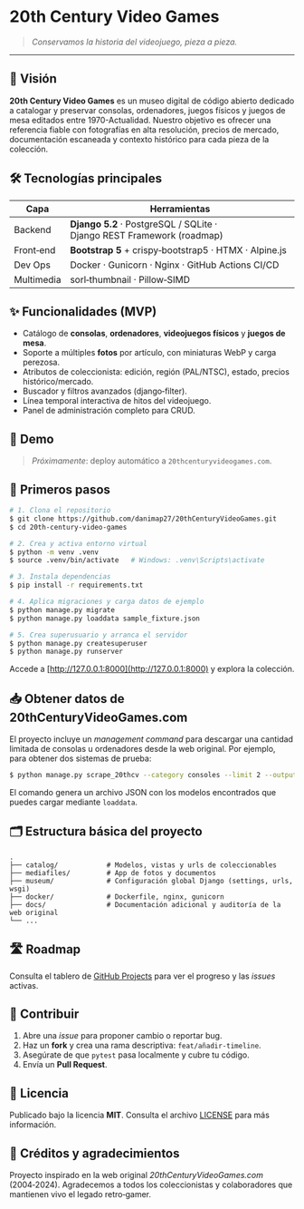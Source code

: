# 20th Century Video Games

> *Conservamos la historia del videojuego, pieza a pieza.*

---

## 🎯 Visión

**20th Century Video Games** es un museo digital de código abierto dedicado a catalogar y preservar consolas, ordenadores, juegos físicos y juegos de mesa editados entre 1970-Actualidad. Nuestro objetivo es ofrecer una referencia fiable con fotografías en alta resolución, precios de mercado, documentación escaneada y contexto histórico para cada pieza de la colección.

## 🛠️ Tecnologías principales

| Capa       | Herramientas                                                           |
| ---------- | ---------------------------------------------------------------------- |
| Backend    | **Django 5.2** · PostgreSQL / SQLite · Django REST Framework (roadmap) |
| Front‑end  | **Bootstrap 5** + crispy‑bootstrap5 · HTMX · Alpine.js                 |
| Dev Ops    | Docker · Gunicorn · Nginx · GitHub Actions CI/CD                       |
| Multimedia | sorl‑thumbnail · Pillow‑SIMD                                           |

## ✨ Funcionalidades (MVP)

* Catálogo de **consolas**, **ordenadores**, **videojuegos físicos** y **juegos de mesa**.
* Soporte a múltiples **fotos** por artículo, con miniaturas WebP y carga perezosa.
* Atributos de coleccionista: edición, región (PAL/NTSC), estado, precios histórico/mercado.
* Buscador y filtros avanzados (django‑filter).
* Línea temporal interactiva de hitos del videojuego.
* Panel de administración completo para CRUD.

## 🚀 Demo

> *Próximamente*: deploy automático a `20thcenturyvideogames.com`.

## 🏁 Primeros pasos

```bash
# 1. Clona el repositorio
$ git clone https://github.com/danimap27/20thCenturyVideoGames.git
$ cd 20th-century-video-games

# 2. Crea y activa entorno virtual
$ python -m venv .venv
$ source .venv/bin/activate   # Windows: .venv\Scripts\activate

# 3. Instala dependencias
$ pip install -r requirements.txt

# 4. Aplica migraciones y carga datos de ejemplo
$ python manage.py migrate
$ python manage.py loaddata sample_fixture.json

# 5. Crea superusuario y arranca el servidor
$ python manage.py createsuperuser
$ python manage.py runserver
```

Accede a [http://127.0.0.1:8000](http://127.0.0.1:8000) y explora la colección.

## 📥 Obtener datos de 20thCenturyVideoGames.com

El proyecto incluye un *management command* para descargar una cantidad
limitada de consolas u ordenadores desde la web original. Por ejemplo, para
obtener dos sistemas de prueba:

```bash
$ python manage.py scrape_20thcv --category consoles --limit 2 --output sample_fixture.json
```

El comando genera un archivo JSON con los modelos encontrados que puedes cargar
mediante `loaddata`.

## 🗂️ Estructura básica del proyecto

```
.
├── catalog/            # Modelos, vistas y urls de coleccionables
├── mediafiles/         # App de fotos y documentos
├── museum/             # Configuración global Django (settings, urls, wsgi)
├── docker/             # Dockerfile, nginx, gunicorn
├── docs/               # Documentación adicional y auditoría de la web original
└── ...
```

## 🛣️ Roadmap

Consulta el tablero de [GitHub Projects](https://github.com/users/danimap27/projects/5) para ver el progreso y las *issues* activas.

## 🤝 Contribuir

1. Abre una *issue* para proponer cambio o reportar bug.
2. Haz un **fork** y crea una rama descriptiva: `feat/añadir-timeline`.
3. Asegúrate de que `pytest` pasa localmente y cubre tu código.
4. Envía un **Pull Request**.

## 📝 Licencia

Publicado bajo la licencia **MIT**. Consulta el archivo [LICENSE](LICENSE) para más información.

## 🙌 Créditos y agradecimientos

Proyecto inspirado en la web original *20thCenturyVideoGames.com* (2004‑2024). Agradecemos a todos los coleccionistas y colaboradores que mantienen vivo el legado retro‑gamer.

